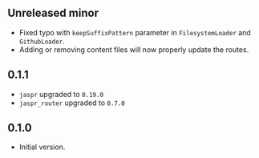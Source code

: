 ## Unreleased minor

- Fixed typo with `keepSuffixPattern` parameter in `FilesystemLoader` and `GithubLoader`.
- Adding or removing content files will now properly update the routes. 

## 0.1.1

- `jaspr` upgraded to `0.19.0`
- `jaspr_router` upgraded to `0.7.0`

## 0.1.0

- Initial version.
